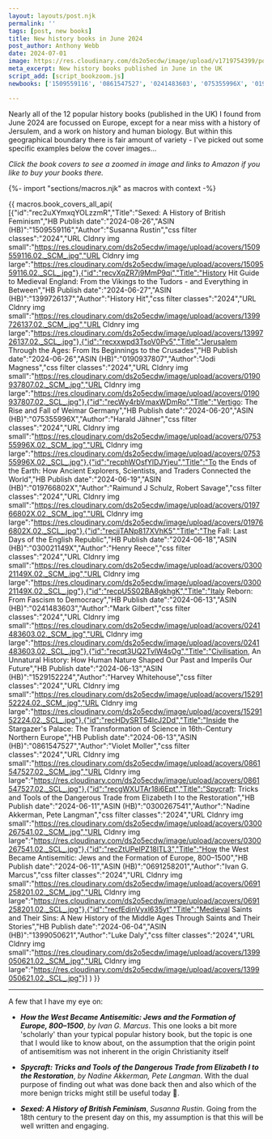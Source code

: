 ```yaml
---
layout: layouts/post.njk
permalink: ''
tags: [post, new books]
title: New history books in June 2024
post_author: Anthony Webb
date: 2024-07-01
image: https://res.cloudinary.com/ds2o5ecdw/image/upload/v1719754399/posts/June2024_newhistorybooks.jpg
meta_excerpt: New history books published in June in the UK
script_add: [script_bookzoom.js]
newbooks: ['1509559116', '0861547527', '0241483603', '075355996X', '019766802X', '1529152224']

---
```

Nearly all of the 12 popular history books (published in the UK) I found from June 2024 are focussed on Europe, except for a near miss with a history of Jersulem, and a work on history and human biology. But within this geographical boundary there is fair amount of variety - I've picked out some specific examples below the cover images...

_Click the book covers to see a zoomed in image and links to Amazon if you like to buy your books there._

{%- import "sections/macros.njk" as macros with context -%}

{{ macros.book_covers_all_api(
[{"id":"rec2uXYmxqYOLzzmR","Title":"Sexed: A History of British Feminism","HB Publish date":"2024-08-26","ASIN (HB)":"1509559116","Author":"Susanna Rustin","css filter classes":"2024","URL Cldnry img small":"https://res.cloudinary.com/ds2o5ecdw/image/upload/acovers/1509559116.02._SCM_.jpg","URL Cldnry img large":"https://res.cloudinary.com/ds2o5ecdw/image/upload/acovers/1509559116.02._SCL_.jpg"},{"id":"recvXqZR7j9MmP9qi","Title":"History Hit Guide to Medieval England: From the Vikings to the Tudors - and Everything in Between","HB Publish date":"2024-06-27","ASIN (HB)":"1399726137","Author":"History Hit","css filter classes":"2024","URL Cldnry img small":"https://res.cloudinary.com/ds2o5ecdw/image/upload/acovers/1399726137.02._SCM_.jpg","URL Cldnry img large":"https://res.cloudinary.com/ds2o5ecdw/image/upload/acovers/1399726137.02._SCL_.jpg"},{"id":"recxxwpd3TsoV0Pv5","Title":"Jerusalem Through the Ages: From Its Beginnings to the Crusades","HB Publish date":"2024-06-26","ASIN (HB)":"0190937807","Author":"Jodi Magness","css filter classes":"2024","URL Cldnry img small":"https://res.cloudinary.com/ds2o5ecdw/image/upload/acovers/0190937807.02._SCM_.jpg","URL Cldnry img large":"https://res.cloudinary.com/ds2o5ecdw/image/upload/acovers/0190937807.02._SCL_.jpg"},{"id":"recWy4rbVmaxWDmRo","Title":"Vertigo: The Rise and Fall of Weimar Germany","HB Publish date":"2024-06-20","ASIN (HB)":"075355996X","Author":"Harald Jähner","css filter classes":"2024","URL Cldnry img small":"https://res.cloudinary.com/ds2o5ecdw/image/upload/acovers/075355996X.02._SCM_.jpg","URL Cldnry img large":"https://res.cloudinary.com/ds2o5ecdw/image/upload/acovers/075355996X.02._SCL_.jpg"},{"id":"recphWOsfYlDJYjeu","Title":"To the Ends of the Earth: How Ancient Explorers, Scientists, and Traders Connected the World","HB Publish date":"2024-06-19","ASIN (HB)":"019766802X","Author":"Raimund J Schulz, Robert Savage","css filter classes":"2024","URL Cldnry img small":"https://res.cloudinary.com/ds2o5ecdw/image/upload/acovers/019766802X.02._SCM_.jpg","URL Cldnry img large":"https://res.cloudinary.com/ds2o5ecdw/image/upload/acovers/019766802X.02._SCL_.jpg"},{"id":"recjjTANp817XVhK5","Title":"The Fall: Last Days of the English Republic","HB Publish date":"2024-06-18","ASIN (HB)":"030021149X","Author":"Henry Reece","css filter classes":"2024","URL Cldnry img small":"https://res.cloudinary.com/ds2o5ecdw/image/upload/acovers/030021149X.02._SCM_.jpg","URL Cldnry img large":"https://res.cloudinary.com/ds2o5ecdw/image/upload/acovers/030021149X.02._SCL_.jpg"},{"id":"recpU5S02BA8gkhgK","Title":"Italy Reborn: From Fascism to Democracy","HB Publish date":"2024-06-13","ASIN (HB)":"0241483603","Author":"Mark Gilbert","css filter classes":"2024","URL Cldnry img small":"https://res.cloudinary.com/ds2o5ecdw/image/upload/acovers/0241483603.02._SCM_.jpg","URL Cldnry img large":"https://res.cloudinary.com/ds2o5ecdw/image/upload/acovers/0241483603.02._SCL_.jpg"},{"id":"recqt3UQ2TvlW4sOg","Title":"Civilisation, An Unnatural History: How Human Nature Shaped Our Past and Imperils Our Future","HB Publish date":"2024-06-13","ASIN (HB)":"1529152224","Author":"Harvey Whitehouse","css filter classes":"2024","URL Cldnry img small":"https://res.cloudinary.com/ds2o5ecdw/image/upload/acovers/1529152224.02._SCM_.jpg","URL Cldnry img large":"https://res.cloudinary.com/ds2o5ecdw/image/upload/acovers/1529152224.02._SCL_.jpg"},{"id":"recHDySRT54lcJ2Dd","Title":"Inside the Stargazer's Palace: The Transformation of Science in 16th-Century Northern Europe","HB Publish date":"2024-06-13","ASIN (HB)":"0861547527","Author":"Violet Moller","css filter classes":"2024","URL Cldnry img small":"https://res.cloudinary.com/ds2o5ecdw/image/upload/acovers/0861547527.02._SCM_.jpg","URL Cldnry img large":"https://res.cloudinary.com/ds2o5ecdw/image/upload/acovers/0861547527.02._SCL_.jpg"},{"id":"recgWXUTAr18i6Ept","Title":"Spycraft: Tricks and Tools of the Dangerous Trade from Elizabeth I to the Restoration","HB Publish date":"2024-06-11","ASIN (HB)":"0300267541","Author":"Nadine Akkerman, Pete Langman","css filter classes":"2024","URL Cldnry img small":"https://res.cloudinary.com/ds2o5ecdw/image/upload/acovers/0300267541.02._SCM_.jpg","URL Cldnry img large":"https://res.cloudinary.com/ds2o5ecdw/image/upload/acovers/0300267541.02._SCL_.jpg"},{"id":"recZtUPeIPZ18lTL3","Title":"How the West Became Antisemitic: Jews and the Formation of Europe, 800–1500","HB Publish date":"2024-06-11","ASIN (HB)":"0691258201","Author":"Ivan G. Marcus","css filter classes":"2024","URL Cldnry img small":"https://res.cloudinary.com/ds2o5ecdw/image/upload/acovers/0691258201.02._SCM_.jpg","URL Cldnry img large":"https://res.cloudinary.com/ds2o5ecdw/image/upload/acovers/0691258201.02._SCL_.jpg"},{"id":"recfEdinVyxl635yt","Title":"Medieval Saints and Their Sins: A New History of the Middle Ages Through Saints and Their Stories","HB Publish date":"2024-06-04","ASIN (HB)":"1399050621","Author":"Luke Daly","css filter classes":"2024","URL Cldnry img small":"https://res.cloudinary.com/ds2o5ecdw/image/upload/acovers/1399050621.02._SCM_.jpg","URL Cldnry img large":"https://res.cloudinary.com/ds2o5ecdw/image/upload/acovers/1399050621.02._SCL_.jpg"}]
) }}

---

A few that I have my eye on:

- ___How the West Became Antisemitic: Jews and the Formation of Europe, 800–1500___, _by Ivan G. Marcus_. This one looks a bit more 'scholarly' than your typical popular history book, but the topic is one that I would like to know about, on the assumption that the origin point of antisemitism was not inherent in the origin Christianity itself

- ___Spycraft: Tricks and Tools of the Dangerous Trade from Elizabeth I to the Restoration___, _by Nadine Akkerman, Pete Langman_. With the dual purpose of finding out what was done back then and also which of the more benign tricks might still be useful today 🙂. 

- ___Sexed: A History of British Feminism___, _Susanna Rustin_. Going from the 18th century to the present day on this, my assumption is that this will be well written and engaging.